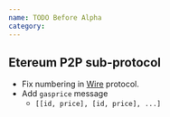 ```yaml
---
name: TODO Before Alpha
category: 
---
```


## Etereum P2P sub-protocol

* Fix numbering in [Wire](./Ethereum-Wire-Protocol) protocol. 
* Add `gasprice` message
    * `[[id, price], [id, price], ...]`